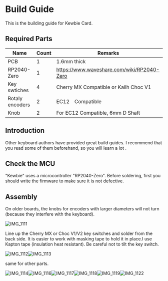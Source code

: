 # Build Guide

This is the building guide for Kewbie Card.

## Required Parts

|Name|Count|Remarks|
|---|--|--|
|PCB|1|1.6mm thick|
|RP2040-Zero|1|https://www.waveshare.com/wiki/RP2040-Zero|
|Key swtiches|4|Cherry MX Compatible or Kailh Choc V1|
|Rotaly encoders|2|EC12　Compatible|
|Knob|2|For EC12 Compatible, 6mm D Shaft|

## Introduction

Other keyboard authors have provided great build guides. I recommend that you read some of them beforehand, so you will learn a lot .

## Check the MCU

"Kewbie" uses a microcontroller "RP2040-Zero". Before soldering, first you should write the firmware to make sure it is not defective.

## Assembly

On older boards, the knobs for encoders with larger diameters will not turn (because they interfere with the keyboard).

![IMG_1111](images/IMG_1111.png)

Line up the Cherry MX or Choc V1/V2 key switches and solder from the back side.
It is easier to work with masking tape to hold it in place.I use Kapton tape (insulation heat resistant).
Be careful not to tilt the key switch.

![IMG_1112](images/IMG_1112.png)![IMG_1113](images/IMG_1113.png)

same for other parts.

![IMG_1114](images/IMG_1114.png)![IMG_1116](images/IMG_1116.png)![IMG_1117](images/IMG_1117.png)![IMG_1118](images/IMG_1118.png)![IMG_1119](images/IMG_1119.png)![IMG_1122](images/IMG_1122.png)
